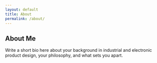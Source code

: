 ```yaml
---
layout: default
title: About
permalink: /about/
---
```


<section class="about">
  <h1>About Me</h1>
  <p>Write a short bio here about your background in industrial and electronic product design, your philosophy, and what sets you apart.</p>
</section>
